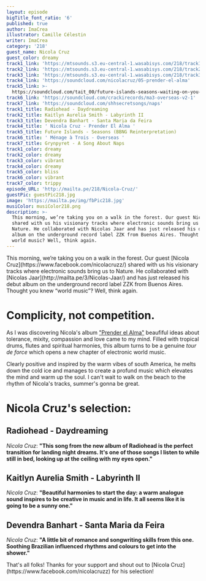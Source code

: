 ```yaml
---
layout: episode
bigTitle_font_ratio: '6'
published: true
author: ImaCrea
illustrator: Camille Célestin
writer: ImaCrea
category: '218'
guest_name: Nicola Cruz
guest_color: dreamy
track1_link: 'https://mtsounds.s3.eu-central-1.wasabisys.com/218/track1.mp3'
track2_link: 'https://mtsounds.s3.eu-central-1.wasabisys.com/218/track2.mp3'
track3_link: 'https://mtsounds.s3.eu-central-1.wasabisys.com/218/track3.mp3'
track4_link: 'https://soundcloud.com/nicolacruz/05-prender-el-alma'
track5_link: >-
  https://soundcloud.com/tait_00/future-islands-seasons-waiting-on-you-badbadnotgood-reinterpretation
track6_link: 'https://soundcloud.com/crackirecords/ma3-overseas-v2-1'
track7_link: 'https://soundcloud.com/shhsecretsongs/naps'
track1_title: Radiohead - Daydreaming
track2_title: Kaitlyn Aurelia Smith - Labyrinth II
track3_title: Devendra Banhart - Santa Maria da Feira
track4_title: ' Nicola Cruz - Prender El Alma '
track5_title: Future Islands - Seasons (BBNG Reinterpretation)
track6_title: ' Ménage à Trois - Overseas '
track7_title: Grynpyret - A Song About Naps
track1_color: dreamy
track2_color: dreamy
track3_color: vibrant
track4_color: dreamy
track5_color: bliss
track6_color: vibrant
track7_color: trippy
episode_URL: 'http://mailta.pe/218/Nicola-Cruz/'
guestPic: guestPic218.jpg
image: 'https://mailta.pe/img/fbPic218.jpg'
musiColor: musiColor218.png
description: >-
  This morning, we’re taking you on a walk in the forest. Our guest Nicola Cruz
  shared with us his visionary tracks where electronic sounds bring us to
  Nature. He collaborated with Nicolas Jaar and has just released his debut
  album on the underground record label ZZK from Buenos Aires. Thought you knew
  world music? Well, think again.
---
```

<p id="introduction">This morning, we’re taking you on a walk in the forest. Our guest [Nicola Cruz](https://www.facebook.com/nicolacruzz/) shared with us his visionary tracks where electronic sounds bring us to Nature. He collaborated with [Nicolas Jaar](http://mailta.pe/3/Nicolas-Jaar/) and has just released his debut album on the underground record label ZZK from Buenos Aires. Thought you knew “world music”? Well, think again.</p>

# Complicity, not competition.

As I was discovering Nicola's album ["Prender el Alma"](https://zzkrecords.bandcamp.com/album/prender-el-alma) beaufiful ideas about tolerance, mixity, compassion and love came to my mind. Filled with tropical drums, flutes and spiritual harmonies, this album turns to be a genuine _tour de force_ which opens a new chapter of electronic world music.

Clearly positive and inspired by the warm vibes of south America, he melts down the cold ice and manages to create a profund music which elevates the mind and warm up the soul. I can't wait to walk on the beach to the rhythm of Nicola's tracks, summer's gonna be great.
 
# Nicola Cruz's selection:

## Radiohead - Daydreaming

_Nicola Cruz_: **"**This song from the new album of Radiohead is the perfect transition for landing night dreams. It's one of those songs I listen to while still in bed, looking up at the ceiling with my eyes open.**"**


## Kaitlyn Aurelia Smith - Labyrinth II

_Nicola Cruz_: **"**Beautiful harmonies to start the day: a warm analogue sound inspires to be creative in music and in life. It all seems like it is going to be a sunny one.**"**

## Devendra Banhart - Santa Maria da Feira

_Nicola Cruz_: **"**A little bit of romance and songwriting skills from this one. Soothing Brazilian influenced rhythms and colours to get into the shower.**"**


<p id="outroduction">That's all folks! Thanks for your support and shout out to [Nicola Cruz](https://www.facebook.com/nicolacruzz) for his selection!</p>
